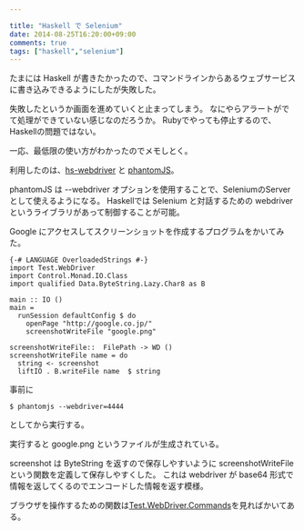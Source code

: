 ```yaml
---

title: "Haskell で Selenium"
date: 2014-08-25T16:20:00+09:00
comments: true
tags: ["haskell","selenium"]
---
```


たまには Haskell が書きたかったので、コマンドラインからあるウェブサービスに書き込みできるようにしたが失敗した。

失敗したというか画面を進めていくと止まってしまう。
なにやらアラートがでて処理ができていない感じなのだろうか。
Rubyでやっても停止するので、Haskellの問題ではない。

一応、最低限の使い方がわかったのでメモしとく。

利用したのは、[hs-webdriver](http://hackage.haskell.org/package/webdriver) と [phantomJS](http://phantomjs.org/)。

phantomJS は --webdriver オプションを使用することで、SeleniumのServerとして使えるようになる。
Haskellでは Selenium と対話するための webdriverというライブラリがあって制御することが可能。

Google にアクセスしてスクリーンショットを作成するプログラムをかいてみた。

```
{-# LANGUAGE OverloadedStrings #-}
import Test.WebDriver
import Control.Monad.IO.Class
import qualified Data.ByteString.Lazy.Char8 as B

main :: IO ()
main =
  runSession defaultConfig $ do
    openPage "http://google.co.jp/"
    screenshotWriteFile "google.png"

screenshotWriteFile::  FilePath -> WD ()
screenshotWriteFile name = do
  string <- screenshot
  liftIO . B.writeFile name  $ string
```

事前に

```
$ phantomjs --webdriver=4444
```

としてから実行する。

実行すると google.png というファイルが生成されている。

screenshot は ByteString を返すので保存しやすいように screenshotWriteFile という関数を定義して保存しやすくした。
これは webdriver が base64 形式で情報を返してくるのでエンコードした情報を返す模様。

ブラウザを操作するための関数は[Test.WebDriver.Commands](https://hackage.haskell.org/package/webdriver-0.6.0.1/docs/Test-WebDriver-Commands.html)を見ればかいてある。
